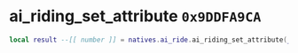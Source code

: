 # ai_riding_set_attribute `0x9DDFA9CA`

```lua
local result --[[ number ]] = natives.ai_ride.ai_riding_set_attribute(_unk0 --[[ number ]], _unk1 --[[ number ]], _unk2 --[[ number ]])
```